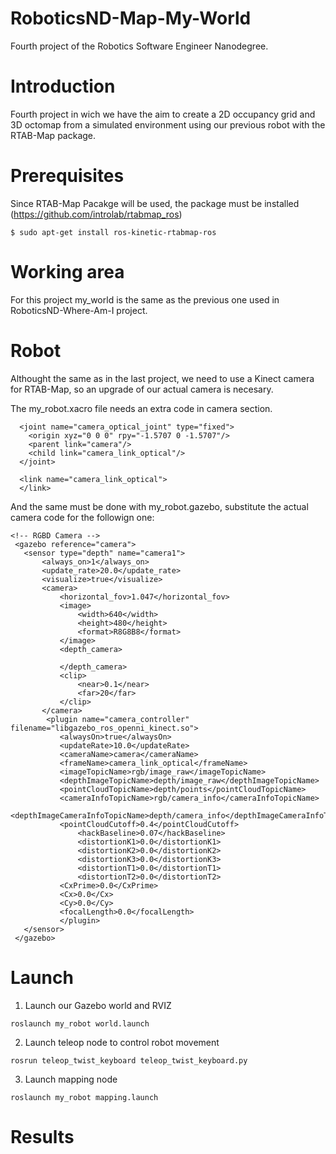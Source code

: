 # RoboticsND-Map-My-World
Fourth project of the Robotics Software Engineer Nanodegree.

# Introduction

Fourth project in wich we have the aim to create a 2D occupancy grid and 3D octomap from a simulated environment using our previous robot with the RTAB-Map package. 

# Prerequisites
Since RTAB-Map Pacakge will be used, the package must be installed (https://github.com/introlab/rtabmap_ros)
```
$ sudo apt-get install ros-kinetic-rtabmap-ros
```

# Working area

For this project my_world is the same as the previous one used in RoboticsND-Where-Am-I project.

# Robot

Althought the same as in the last project, we need to use a Kinect camera for RTAB-Map, so an upgrade of our actual camera is necesary.

The my_robot.xacro file needs an extra code in camera section.
```
  <joint name="camera_optical_joint" type="fixed">
    <origin xyz="0 0 0" rpy="-1.5707 0 -1.5707"/>
    <parent link="camera"/>
    <child link="camera_link_optical"/>
  </joint>

  <link name="camera_link_optical">
  </link>
```  
 And the same must be done with my_robot.gazebo, substitute the actual camera code for the followign one:
 ```
 <!-- RGBD Camera -->
  <gazebo reference="camera">
    <sensor type="depth" name="camera1">
        <always_on>1</always_on>
        <update_rate>20.0</update_rate>
        <visualize>true</visualize>             
        <camera>
            <horizontal_fov>1.047</horizontal_fov>  
            <image>
                <width>640</width>
                <height>480</height>
                <format>R8G8B8</format>
            </image>
            <depth_camera>

            </depth_camera>
            <clip>
                <near>0.1</near>
                <far>20</far>
            </clip>
        </camera>
         <plugin name="camera_controller" filename="libgazebo_ros_openni_kinect.so">
            <alwaysOn>true</alwaysOn>
            <updateRate>10.0</updateRate>
            <cameraName>camera</cameraName>
            <frameName>camera_link_optical</frameName>                   
            <imageTopicName>rgb/image_raw</imageTopicName>
            <depthImageTopicName>depth/image_raw</depthImageTopicName>
            <pointCloudTopicName>depth/points</pointCloudTopicName>
            <cameraInfoTopicName>rgb/camera_info</cameraInfoTopicName>              
            <depthImageCameraInfoTopicName>depth/camera_info</depthImageCameraInfoTopicName>            
            <pointCloudCutoff>0.4</pointCloudCutoff>                
                <hackBaseline>0.07</hackBaseline>
                <distortionK1>0.0</distortionK1>
                <distortionK2>0.0</distortionK2>
                <distortionK3>0.0</distortionK3>
                <distortionT1>0.0</distortionT1>
                <distortionT2>0.0</distortionT2>
            <CxPrime>0.0</CxPrime>
            <Cx>0.0</Cx>
            <Cy>0.0</Cy>
            <focalLength>0.0</focalLength>
            </plugin>
    </sensor>
  </gazebo>
 ```
 # Launch

  1. Launch our Gazebo world and RVIZ

```
roslaunch my_robot world.launch
```
  
  2. Launch teleop node to control robot movement
   
```
rosrun teleop_twist_keyboard teleop_twist_keyboard.py
```

  3. Launch mapping node

```
roslaunch my_robot mapping.launch
```
 # Results
